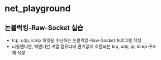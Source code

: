 # net_playground
## 논블럭킹-Raw-Socket 실습
- tcp, udp, icmp 패킷을 수신하는 논블럭킹-Raw-Socket 프로그램 작성
- 리틀엔디안, 빅엔디안 계열 컴퓨터에 관계없이 호환되는 tcp, udp, ip, icmp 구조체 작성  